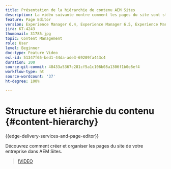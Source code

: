 ```yaml
---
title: Présentation de la hiérarchie de contenu AEM Sites
description: La vidéo suivante montre comment les pages du site sont stockées dans AEM pour votre entreprise.
feature: Page Editor
version: Experience Manager 6.4, Experience Manager 6.5, Experience Manager as a Cloud Service
jira: KT-4243
thumbnail: 31785.jpg
topic: Content Management
role: User
level: Beginner
doc-type: Feature Video
exl-id: 51347f65-bed1-44da-ade3-69209fa443c4
duration: 200
source-git-commit: 48433a5367c281cf5a1c106b08a1306f1b0e8ef4
workflow-type: ht
source-wordcount: '37'
ht-degree: 100%

---
```


# Structure et hiérarchie du contenu {#content-hierarchy}

{{edge-delivery-services-and-page-editor}}

Découvrez comment créer et organiser les pages du site de votre entreprise dans AEM Sites.

>[!VIDEO](https://video.tv.adobe.com/v/31785?quality=12&learn=on)
